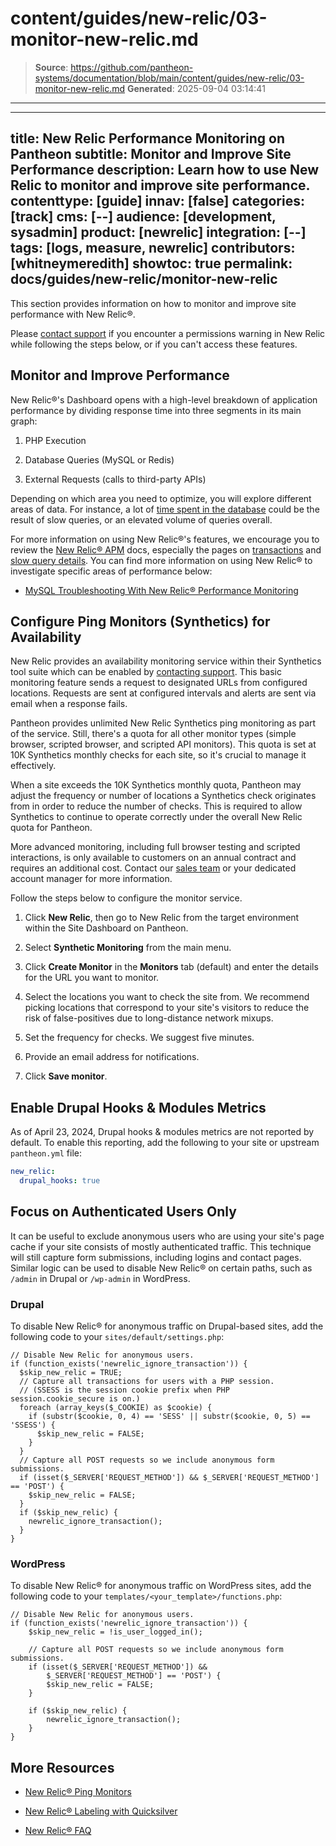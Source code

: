 # content/guides/new-relic/03-monitor-new-relic.md

> **Source**: https://github.com/pantheon-systems/documentation/blob/main/content/guides/new-relic/03-monitor-new-relic.md
> **Generated**: 2025-09-04 03:14:41

---

---
title: New Relic Performance Monitoring on Pantheon
subtitle: Monitor and Improve Site Performance
description: Learn how to use New Relic to monitor and improve site performance.
contenttype: [guide]
innav: [false]
categories: [track]
cms: [--]
audience: [development, sysadmin]
product: [newrelic]
integration: [--]
tags: [logs, measure, newrelic]
contributors: [whitneymeredith]
showtoc: true
permalink: docs/guides/new-relic/monitor-new-relic
---

This section provides information on how to monitor and improve site performance with New Relic&reg;.

<Alert title="Note" type="info">

 Please [contact support](/guides/support/contact-support/) if you encounter a permissions warning in New Relic while following the steps below, or if you can't access these features.

</Alert>

## Monitor and Improve Performance

New Relic&reg;'s Dashboard opens with a high-level breakdown of application performance by dividing response time into three segments in its main graph:

1. PHP Execution

1. Database Queries (MySQL or Redis)

1. External Requests (calls to third-party APIs)

Depending on which area you need to optimize, you will explore different areas of data. For instance, a lot of [time spent in the database](/guides/new-relic/debug-mysql-new-relic) could be the result of slow queries, or an elevated volume of queries overall.

For more information on using New Relic&reg;'s features, we encourage you to review the [New Relic&reg; APM](https://docs.newrelic.com/docs/apm) docs, especially the pages on [transactions](https://docs.newrelic.com/docs/apm/transactions) and [slow query details](https://docs.newrelic.com/docs/apm/applications-menu/monitoring/viewing-slow-query-details). You can find more information on using New Relic&reg; to investigate specific areas of performance below:

- [MySQL Troubleshooting With New Relic&reg; Performance Monitoring](/guides/new-relic/debug-mysql-new-relic)

## Configure Ping Monitors (Synthetics) for Availability

New Relic provides an availability monitoring service within their Synthetics tool suite which can be enabled by [contacting support](/guides/support/contact-support/). This basic monitoring feature sends a request to designated URLs from configured locations. Requests are sent at configured intervals and alerts are sent via email when a response fails.

Pantheon provides unlimited New Relic Synthetics ping monitoring as part of the service. Still, there's a quota for all other monitor types (simple browser, scripted browser, and scripted API monitors). This quota is set at 10K Synthetics monthly checks for each site, so it's crucial to manage it effectively.

<Alert title="Note" type="info">

When a site exceeds the 10K Synthetics monthly quota, Pantheon may adjust the frequency or number of locations a Synthetics check originates from in order to reduce the number of checks. This is required to allow Synthetics to continue to operate correctly under the overall New Relic quota for Pantheon.

</Alert>

More advanced monitoring, including full browser testing and scripted interactions, is only available to customers on an annual contract and requires an additional cost. Contact our [sales team](https://pantheon.io/contact-us) or your dedicated account manager for more information.

Follow the steps below to configure the monitor service.

1. Click **New Relic**, then go to New Relic from the target environment within the Site Dashboard on Pantheon.

1. Select **Synthetic Monitoring** from the main menu.

1. Click **Create Monitor** in the **Monitors** tab (default) and enter the details for the URL you want to monitor.

1. Select the locations you want to check the site from. We recommend picking locations that correspond to your site's visitors to reduce the risk of false-positives due to long-distance network mixups.

1. Set the frequency for checks. We suggest five minutes.

1. Provide an email address for notifications.

1. Click **Save monitor**.

## Enable Drupal Hooks & Modules Metrics

As of April 23, 2024, Drupal hooks & modules metrics are not reported by default. To enable this reporting, add the following to your site or upstream `pantheon.yml` file:

```yml:title=pantheon.yml
new_relic:
  drupal_hooks: true
```


## Focus on Authenticated Users Only

It can be useful to exclude anonymous users who are using your site's page cache if your site consists of mostly authenticated traffic. This technique will still capture form submissions, including logins and contact pages. Similar logic can be used to disable New Relic&reg; on certain paths, such as `/admin` in Drupal or `/wp-admin` in WordPress.

### Drupal

To disable New Relic&reg; for anonymous traffic on Drupal-based sites, add the following code to your `sites/default/settings.php`:

```php:title=settings.php
// Disable New Relic for anonymous users.
if (function_exists('newrelic_ignore_transaction')) {
  $skip_new_relic = TRUE;
  // Capture all transactions for users with a PHP session.
  // (SSESS is the session cookie prefix when PHP session.cookie_secure is on.)
  foreach (array_keys($_COOKIE) as $cookie) {
    if (substr($cookie, 0, 4) == 'SESS' || substr($cookie, 0, 5) == 'SSESS') {
      $skip_new_relic = FALSE;
    }
  }
  // Capture all POST requests so we include anonymous form submissions.
  if (isset($_SERVER['REQUEST_METHOD']) && $_SERVER['REQUEST_METHOD'] == 'POST') {
    $skip_new_relic = FALSE;
  }
  if ($skip_new_relic) {
    newrelic_ignore_transaction();
  }
}
```

### WordPress

To disable New Relic&reg; for anonymous traffic on WordPress sites, add the following code to your `templates/<your_template>/functions.php`:

```php:title=functions.php
// Disable New Relic for anonymous users.
if (function_exists('newrelic_ignore_transaction')) {
    $skip_new_relic = !is_user_logged_in();

    // Capture all POST requests so we include anonymous form submissions.
    if (isset($_SERVER['REQUEST_METHOD']) &&
        $_SERVER['REQUEST_METHOD'] == 'POST') {
        $skip_new_relic = FALSE;
    }

    if ($skip_new_relic) {
        newrelic_ignore_transaction();
    }
}
```

<Partial file="monitor-alerts.md" />

## More Resources

- [New Relic&reg; Ping Monitors](/guides/pagerduty/monitor/)

- [New Relic&reg; Labeling with Quicksilver](/guides/new-relic/new-relic-quicksilver)

- [New Relic&reg; FAQ](/guides/new-relic/new-relic-faq)
